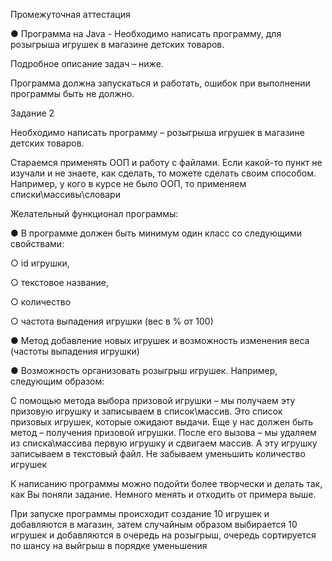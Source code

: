 Промежуточная аттестация

● Программа на Java - Необходимо написать программу, для
розыгрыша игрушек в магазине детских товаров.

Подробное описание задач – ниже.

Программа должна запускаться и работать, ошибок при
выполнении программы быть не должно.

   Задание 2

   Необходимо написать программу – розыгрыша игрушек в магазине
   детских товаров.

   Стараемся применять ООП и работу с файлами.
   Если какой-то пункт не изучали и не знаете, как сделать, то можете
   сделать своим способом. Например, у кого в курсе не было ООП, то
   применяем списки\массивы\словари

   Желательный функционал программы:

   ● В программе должен быть минимум один класс со
   следующими свойствами:

   ○ id игрушки,

   ○ текстовое название,

   ○ количество

   ○ частота выпадения игрушки (вес в % от 100)

   ● Метод добавление новых игрушек и возможность изменения
   веса (частоты выпадения игрушки)

   ● Возможность организовать розыгрыш игрушек.
   Например, следующим образом:

   С помощью метода выбора призовой игрушки – мы получаем
   эту призовую игрушку и записываем в список\массив.
   Это список призовых игрушек, которые ожидают выдачи.
   Еще у нас должен быть метод – получения призовой игрушки.
   После его вызова – мы удаляем из списка\массива первую
   игрушку и сдвигаем массив. А эту игрушку записываем в
   текстовый файл.
   Не забываем уменьшить количество игрушек

   К написанию программы можно подойти более творчески и
   делать так, как Вы поняли задание. Немного менять и отходить
   от примера выше.

   При запуске программы происходит создание 10 игрушек и добавляются в магазин,
   затем случайным образом выбирается 10 игрушек и добавляются в очередь на розыгрыш, очередь сортируется по шансу на выйгрыш в порядке уменьшения